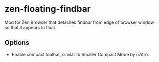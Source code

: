 # zen-floating-findbar
Mod for Zen Browser that detaches findbar from edge of browser window so that it appears to float. 

## Options
- Enable compact toolbar, similar to Smaller Compact Mode by n7itro.
